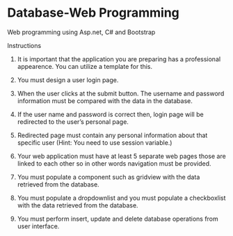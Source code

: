 # Database-Web Programming
 Web programming using Asp.net, C# and Bootstrap

Instructions

1. It is important that the application you are preparing has a professional appearence. You can utilize a 
template for this.

2. You must design a user login page.

3. When the user clicks at the submit button. The username and password information must be compared with 
the data in the database.

4. If the user name and password is correct then, login page will be redirected to the user’s personal page. 

5. Redirected page must contain any personal information about that specific user
(Hint: You need to use session variable.)

7. Your web application must have at least 5 separate web pages those are linked to each other so in other 
words navigation must be provided.

8. You must populate a component such as gridview with the data retrieved from the database.

9. You must populate a dropdownlist and you must populate a checkboxlist with the data retrieved from the 
database.

10. You must perform insert, update and delete database operations from user interface.
